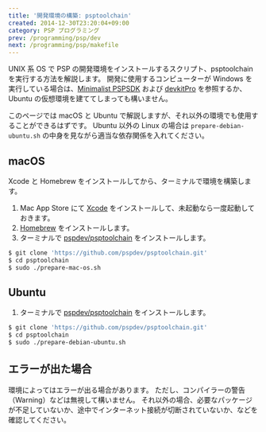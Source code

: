 ```yaml
---
title: '開発環境の構築: psptoolchain'
created: 2014-12-30T23:20:04+09:00
category: PSP プログラミング
prev: /programming/psp/dev
next: /programming/psp/makefile
---
```

UNIX 系 OS で PSP の開発環境をインストールするスクリプト、psptoolchain を実行する方法を解説します。
開発に使用するコンピューターが Windows を実行している場合は、[Minimalist PSPSDK](/programming/psp/minimalist-pspsdk) および [devkitPro](/programming/psp/devkitpro) を参照するか、Ubuntu の仮想環境を建ててしまっても構いません。

このページでは macOS と Ubuntu で解説しますが、それ以外の環境でも使用することができるはずです。
Ubuntu 以外の Linux の場合は `prepare-debian-ubuntu.sh` の中身を見ながら適当な依存関係を入れてください。

## macOS

Xcode と Homebrew をインストールしてから、ターミナルで環境を構築します。

1. Mac App Store にて [Xcode](https://apps.apple.com/jp/app/xcode/id497799835) をインストールして、未起動なら一度起動しておきます。
1. [Homebrew](https://brew.sh/) をインストールします。
1. ターミナルで [pspdev/psptoolchain](https://github.com/pspdev/psptoolchain) をインストールします。

```bash
$ git clone 'https://github.com/pspdev/psptoolchain.git'
$ cd psptoolchain
$ sudo ./prepare-mac-os.sh
```

## Ubuntu

1. ターミナルで [pspdev/psptoolchain](https://github.com/pspdev/psptoolchain) をインストールします。

```bash
$ git clone 'https://github.com/pspdev/psptoolchain.git'
$ cd psptoolchain
$ sudo ./prepare-debian-ubuntu.sh
```

## エラーが出た場合

環境によってはエラーが出る場合があります。
ただし、コンパイラーの警告（Warning）などは無視して構いません。
それ以外の場合、必要なパッケージが不足していないか、途中でインターネット接続が切断されていないか、などを確認してください。
